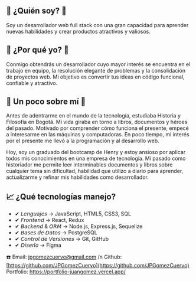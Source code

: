 ## 📄 ¿Quién soy? 📄
Soy un desarrollador web full stack con una gran capacidad para aprender nuevas habilidades y crear productos atractivos y valiosos.

## 📌 ¿Por qué yo? 📌
Conmigo obtendrás un desarrollador cuyo mayor interés se encuentra en el trabajo en equipo, la resolución elegante de problemas y la consolidación de proyectos web. Mi objetivo es convertir tus ideas en código funcional, confiable y atractivo.

## 🚀 Un poco sobre mí 🚀
Antes de adentrarme en el mundo de la tecnología, estudiaba Historia y Filosofía en Bogotá. Mi vida giraba en torno a libros, documentos y héroes del pasado. Motivado por comprender cómo funciona el presente, empecé a interesarme en las máquinas y computadoras. En poco tiempo, mi interés por el presente me llevó a la programación y al desarrollo web.

Hoy, soy un graduado del bootcamp de Henry y estoy ansioso por aplicar todos mis conocimientos en una empresa de tecnología. Mi pasado como historiador me permite leer interminables documentos y libros sobre cualquier tema sin dificultad, habilidad que utilizo a diario para aprender, actualizarme y refinar mis habilidades como desarrollador.

## 📈 ¿Qué tecnologías manejo?
- ✔ 𝘓𝘦𝘯𝘨𝘶𝘢𝘫𝘦𝘴 → JavaScript, HTML5, CSS3, SQL
- ✔ 𝘍𝘳𝘰𝘯𝘵𝘦𝘯𝘥 → React, Redux
- ✔ 𝘉𝘢𝘤𝘬𝘦𝘯𝘥 & 𝘖𝘙𝘔 → Node.js, Express.js, Sequelize
- ✔ 𝘉𝘢𝘴𝘦𝘴 𝘥𝘦 𝘋𝘢𝘵𝘰𝘴 → PostgreSQL
- ✔ 𝘊𝘰𝘯𝘵𝘳𝘰𝘭 𝘥𝘦 𝘝𝘦𝘳𝘴𝘪𝘰𝘯𝘦𝘴 → Git, GitHub
- ✔ 𝘋𝘪𝘴𝘦𝘯̃𝘰 → Figma

☎️
Email: jpgomezcuervo@gmail.com /n 
Github: [https://github.com/JPGomezCuervo](https://github.com/JPGomezCuervo)
Portfolio: https://portfolio-juangomez.vercel.app/
